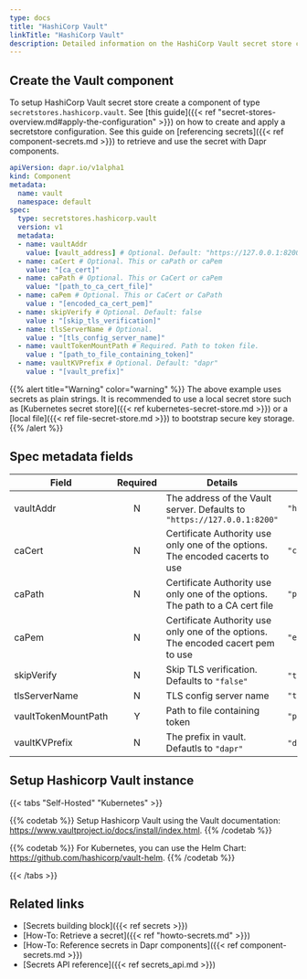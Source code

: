 ```yaml
---
type: docs
title: "HashiCorp Vault"
linkTitle: "HashiCorp Vault"
description: Detailed information on the HashiCorp Vault secret store component
---
```


## Create the Vault component

To setup HashiCorp Vault secret store create a component of type `secretstores.hashicorp.vault`. See [this guide]({{< ref "secret-stores-overview.md#apply-the-configuration" >}}) on how to create and apply a secretstore configuration. See this guide on [referencing secrets]({{< ref component-secrets.md >}}) to retrieve and use the secret with Dapr components.

```yaml
apiVersion: dapr.io/v1alpha1
kind: Component
metadata:
  name: vault
  namespace: default
spec:
  type: secretstores.hashicorp.vault
  version: v1
  metadata:
  - name: vaultAddr
    value: [vault_address] # Optional. Default: "https://127.0.0.1:8200"
  - name: caCert # Optional. This or caPath or caPem
    value: "[ca_cert]"
  - name: caPath # Optional. This or CaCert or caPem
    value: "[path_to_ca_cert_file]"
  - name: caPem # Optional. This or CaCert or CaPath
    value : "[encoded_ca_cert_pem]"
  - name: skipVerify # Optional. Default: false
    value : "[skip_tls_verification]"
  - name: tlsServerName # Optional.
    value : "[tls_config_server_name]"
  - name: vaultTokenMountPath # Required. Path to token file.
    value : "[path_to_file_containing_token]"
  - name: vaultKVPrefix # Optional. Default: "dapr"
    value : "[vault_prefix]"
```
{{% alert title="Warning" color="warning" %}}
The above example uses secrets as plain strings. It is recommended to use a local secret store such as [Kubernetes secret store]({{< ref kubernetes-secret-store.md >}}) or a [local file]({{< ref file-secret-store.md >}}) to bootstrap secure key storage.
{{% /alert %}}

## Spec metadata fields

| Field               | Required | Details                                                                          | Example                    |
| ------------------- |:--------:| -------------------------------------------------------------------------------- | -------------------------- |
| vaultAddr           |    N     | The address of the Vault server. Defaults to `"https://127.0.0.1:8200"`          | `"https://127.0.0.1:8200"` |
| caCert              |    N     | Certificate Authority use only one of the options. The encoded cacerts to use    | `"cacerts"`                |
| caPath              |    N     | Certificate Authority use only one of the options. The path to a CA cert file    | `"path/to/cacert/file"`    |
| caPem               |    N     | Certificate Authority use only one of the options. The encoded cacert pem to use | `"encodedpem"`             |
| skipVerify          |    N     | Skip TLS verification. Defaults to `"false"`                                     | `"true"`, `"false"`        |
| tlsServerName       |    N     | TLS config server name                                                           | `"tls-server"`             |
| vaultTokenMountPath |    Y     | Path to file containing token                                                    | `"path/to/file"`           |
| vaultKVPrefix       |    N     | The prefix in vault. Defautls to `"dapr"`                                        | `"dapr"`, `"myprefix"`     |
## Setup Hashicorp Vault instance

{{< tabs "Self-Hosted" "Kubernetes" >}}

{{% codetab %}}
Setup Hashicorp Vault using the Vault documentation: https://www.vaultproject.io/docs/install/index.html.
{{% /codetab %}}

{{% codetab %}}
For Kubernetes, you can use the Helm Chart: <https://github.com/hashicorp/vault-helm>.
{{% /codetab %}}

{{< /tabs >}}
## Related links
- [Secrets building block]({{< ref secrets >}})
- [How-To: Retrieve a secret]({{< ref "howto-secrets.md" >}})
- [How-To: Reference secrets in Dapr components]({{< ref component-secrets.md >}})
- [Secrets API reference]({{< ref secrets_api.md >}})
